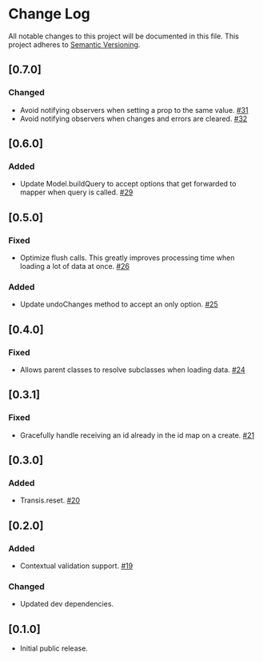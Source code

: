 # Change Log
All notable changes to this project will be documented in this file. This project adheres to
[Semantic Versioning](http://semver.org/).

## [0.7.0]
### Changed
- Avoid notifying observers when setting a prop to the same value. [#31](https://github.com/centro/transis/pull/31)
- Avoid notifying observers when changes and errors are cleared. [#32](https://github.com/centro/transis/pull/32)

## [0.6.0]
### Added
- Update Model.buildQuery to accept options that get forwarded to mapper when query is called. [#29](https://github.com/centro/transis/pull/29)

## [0.5.0]
### Fixed
- Optimize flush calls. This greatly improves processing time when loading a lot of data at once. [#26](https://github.com/centro/transis/pull/26)

### Added
- Update undoChanges method to accept an only option. [#25](https://github.com/centro/transis/pull/25)

## [0.4.0]
### Fixed
- Allows parent classes to resolve subclasses when loading data. [#24](https://github.com/centro/transis/pull/24)

## [0.3.1]
### Fixed
- Gracefully handle receiving an id already in the id map on a create. [#21](https://github.com/centro/transis/pull/21)

## [0.3.0]
### Added
- Transis.reset. [#20](https://github.com/centro/transis/pull/20)

## [0.2.0]
### Added
- Contextual validation support. [#19](https://github.com/centro/transis/pull/19)

### Changed
- Updated dev dependencies.

## [0.1.0]
- Initial public release.

